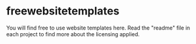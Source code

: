 # freewebsitetemplates
You will find free to use website templates here. Read the "readme" file in each project to find more about the licensing applied.
